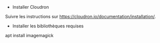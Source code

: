 * Installer Cloudron

Suivre les instructions sur https://cloudron.io/documentation/installation/.

* Installer les bibliothèques requises

apt install imagemagick
